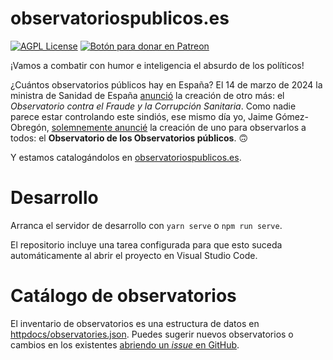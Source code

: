 # observatoriospublicos.es

[![AGPL License](https://img.shields.io/badge/license-AGPL-blue.svg)](http://www.gnu.org/licenses/agpl-3.0)
<span class="badge-patreon"><a href="https://patreon.com/jaime_gomez_obregon" title="Apoya este proyecto en Patreon"><img src="https://img.shields.io/badge/patreon-donate-yellow.svg" alt="Botón para donar en Patreon" /></a></span>

¡Vamos a combatir con humor e inteligencia el absurdo de los políticos!

¿Cuántos observatorios públicos hay en España? El 14 de marzo de 2024 la ministra de Sanidad de España [anunció](https://twitter.com/Monica_Garcia_G/status/1768227454223565199) la creación de otro más: el <cite>Observatorio contra el Fraude y la Corrupción Sanitaria</cite>. Como nadie parece estar controlando este sindiós, ese mismo día yo, Jaime Gómez-Obregón, [solemnemente anuncié](https://twitter.com/JaimeObregon/status/1768560520183816530) la creación de uno para observarlos a todos: el <strong>Observatorio de los Observatorios públicos</strong>. 🙃

Y estamos catalogándolos en [observatoriospublicos.es](https://observatoriospublicos.es/).

# Desarrollo

Arranca el servidor de desarrollo con `yarn serve` o `npm run serve`.

El repositorio incluye una tarea configurada para que esto suceda automáticamente al abrir el proyecto en Visual Studio Code.

# Catálogo de observatorios

El inventario de observatorios es una estructura de datos en [httpdocs/observatories.json](httpdocs/observatories.json). Puedes sugerir nuevos observatorios o cambios en los existentes [abriendo un _issue_ en GitHub](https://github.com/JaimeObregon/observatoriospublicos.es/issues/new/choose).
